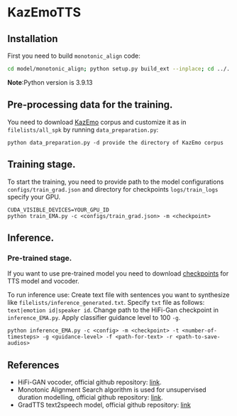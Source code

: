# KazEmoTTS

## Installation

First you need to build `monotonic_align` code:

```bash
cd model/monotonic_align; python setup.py build_ext --inplace; cd ../..
```

**Note**:Python version is 3.9.13

## Pre-processing data for the training.

You need to download [KazEmo](https://drive.google.com/file/d/1jHzzqS58Te8xR1VqBl4dcpOCitsESi62/view?usp=share_link) corpus and customize it as in `filelists/all_spk` by running `data_preparation.py`:
```shell
python data_preparation.py -d provide the directory of KazEmo corpus
```

## Training stage.
To start the training, you need to provide path to the model configurations `configs/train_grad.json` and directory for checkpoints `logs/train_logs` specify your GPU.

```shell
CUDA_VISIBLE_DEVICES=YOUR_GPU_ID
python train_EMA.py -c <configs/train_grad.json> -m <checkpoint>
```

## Inference.

### Pre-trained stage.
If you want to use pre-trained model you need to download [checkpoints](https://drive.google.com/file/d/1yfIOoVZEiFflh9494Ul6bUmktYvdM7XM/view?usp=share_link) for TTS model and vocoder.

To run inference use:
Create text file with sentences you want to synthesize like `filelists/inference_generated.txt`.
Specify `txt` file as follows: `text|emotion id|speaker id`.
Change path to the HiFi-Gan checkpoint in `inference_EMA.py`.
Apply classifier guidance level to 100 `-g`.
```shell
python inference_EMA.py -c <config> -m <checkpoint> -t <number-of-timesteps> -g <guidance-level> -f <path-for-text> -r <path-to-save-audios>
```


## References

* HiFi-GAN vocoder, official github repository: [link](https://github.com/jik876/hifi-gan).
* Monotonic Alignment Search algorithm is used for unsupervised duration modelling, official github repository: [link](https://github.com/jaywalnut310/glow-tts).
* GradTTS text2speech model, official github repository: [link](https://github.com/huawei-noah/Speech-Backbones/tree/main/Grad-TTS)
